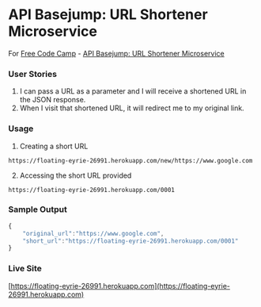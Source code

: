 # API Basejump: URL Shortener Microservice


For [Free Code Camp](http://freecodecamp.com) - [API Basejump: URL Shortener Microservice](https://www.freecodecamp.com/challenges/url-shortener-microservice)


### User Stories

1. I can pass a URL as a parameter and I will receive a shortened URL in the JSON response.
2. When I visit that shortened URL, it will redirect me to my original link.


### Usage

1. Creating a short URL

```
https://floating-eyrie-26991.herokuapp.com/new/https://www.google.com
```
2. Accessing the short URL provided

```
https://floating-eyrie-26991.herokuapp.com/0001
```

### Sample Output

```javascript
{ 
	"original_url":"https://www.google.com", 
	"short_url":"https://floating-eyrie-26991.herokuapp.com/0001" 
}
```

### Live Site
[https://floating-eyrie-26991.herokuapp.com](https://floating-eyrie-26991.herokuapp.com)
